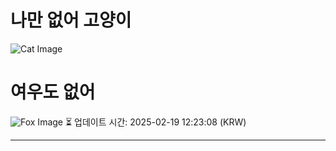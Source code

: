 
# 나만 없어 고양이

![Cat Image](https://cdn2.thecatapi.com/images/cIFwPWy84.jpg)

# 여우도 없어
![Fox Image](https://randomfox.ca/images/120.jpg)
⏳ 업데이트 시간: 2025-02-19 12:23:08 (KRW)

---
